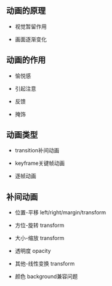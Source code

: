 ## 动画的原理

- 视觉暂留作用

- 画面逐渐变化



## 动画的作用

- 愉悦感

- 引起注意

- 反馈

- 掩饰



## 动画类型

- transition补间动画

- keyframe关键帧动画

- 逐帧动画



## 补间动画

- 位置-平移    left/right/margin/transform

- 方位-旋转    transform

- 大小-缩放    transform

- 透明度        opacity

- 其他-线性变换    transform

- 颜色    background兼容问题